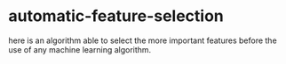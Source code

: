 # automatic-feature-selection
here is an algorithm able to select the more important features before the use of any machine learning algorithm. 
